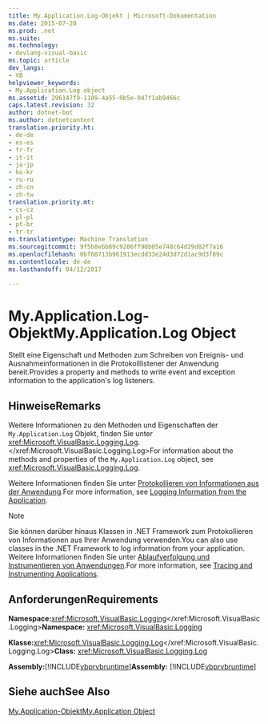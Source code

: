 ```yaml
---
title: My.Application.Log-Objekt | Microsoft-Dokumentation
ms.date: 2015-07-20
ms.prod: .net
ms.suite: 
ms.technology:
- devlang-visual-basic
ms.topic: article
dev_langs:
- VB
helpviewer_keywords:
- My.Application.Log object
ms.assetid: 296147f9-1109-4a55-9b5e-047f1ab9466c
caps.latest.revision: 32
author: dotnet-bot
ms.author: dotnetcontent
translation.priority.ht:
- de-de
- es-es
- fr-fr
- it-it
- ja-jp
- ko-kr
- ru-ru
- zh-cn
- zh-tw
translation.priority.mt:
- cs-cz
- pl-pl
- pt-br
- tr-tr
ms.translationtype: Machine Translation
ms.sourcegitcommit: 9f5b8ebb69c9206ff90b05e748c64d29d82f7a16
ms.openlocfilehash: 0bf60713b961913ecdd33e24d3d72d1ac9d3f89c
ms.contentlocale: de-de
ms.lasthandoff: 04/12/2017

---
```

# <a name="myapplicationlog-object"></a><span data-ttu-id="9615e-102">My.Application.Log-Objekt</span><span class="sxs-lookup"><span data-stu-id="9615e-102">My.Application.Log Object</span></span>
<span data-ttu-id="9615e-103">Stellt eine Eigenschaft und Methoden zum Schreiben von Ereignis- und Ausnahmeinformationen in die Protokolllistener der Anwendung bereit.</span><span class="sxs-lookup"><span data-stu-id="9615e-103">Provides a property and methods to write event and exception information to the application's log listeners.</span></span>  
  
## <a name="remarks"></a><span data-ttu-id="9615e-104">Hinweise</span><span class="sxs-lookup"><span data-stu-id="9615e-104">Remarks</span></span>  
 <span data-ttu-id="9615e-105">Weitere Informationen zu den Methoden und Eigenschaften der `My.Application.Log` Objekt, finden Sie unter <xref:Microsoft.VisualBasic.Logging.Log>.</xref:Microsoft.VisualBasic.Logging.Log></span><span class="sxs-lookup"><span data-stu-id="9615e-105">For information about the methods and properties of the `My.Application.Log` object, see <xref:Microsoft.VisualBasic.Logging.Log>.</span></span>  
  
 <span data-ttu-id="9615e-106">Weitere Informationen finden Sie unter [Protokollieren von Informationen aus der Anwendung](../../../visual-basic/developing-apps/programming/log-info/logging-information-from-the-application.md).</span><span class="sxs-lookup"><span data-stu-id="9615e-106">For more information, see [Logging Information from the Application](../../../visual-basic/developing-apps/programming/log-info/logging-information-from-the-application.md).</span></span>  
  
> [!NOTE]
>  <span data-ttu-id="9615e-107">Sie können darüber hinaus Klassen in .NET Framework zum Protokollieren von Informationen aus Ihrer Anwendung verwenden.</span><span class="sxs-lookup"><span data-stu-id="9615e-107">You can also use classes in the .NET Framework to log information from your application.</span></span> <span data-ttu-id="9615e-108">Weitere Informationen finden Sie unter [Ablaufverfolgung und Instrumentieren von Anwendungen](http://msdn.microsoft.com/library/773b6fc4-9013-4322-b728-5dec7a72e743).</span><span class="sxs-lookup"><span data-stu-id="9615e-108">For more information, see [Tracing and Instrumenting Applications](http://msdn.microsoft.com/library/773b6fc4-9013-4322-b728-5dec7a72e743).</span></span>  
  
## <a name="requirements"></a><span data-ttu-id="9615e-109">Anforderungen</span><span class="sxs-lookup"><span data-stu-id="9615e-109">Requirements</span></span>  
 <span data-ttu-id="9615e-110">**Namespace:**<xref:Microsoft.VisualBasic.Logging></xref:Microsoft.VisualBasic.Logging></span><span class="sxs-lookup"><span data-stu-id="9615e-110">**Namespace:** <xref:Microsoft.VisualBasic.Logging></span></span>  
  
 <span data-ttu-id="9615e-111">**Klasse:**<xref:Microsoft.VisualBasic.Logging.Log></xref:Microsoft.VisualBasic.Logging.Log></span><span class="sxs-lookup"><span data-stu-id="9615e-111">**Class:** <xref:Microsoft.VisualBasic.Logging.Log></span></span>  
  
 <span data-ttu-id="9615e-112">**Assembly:**[!INCLUDE[vbprvbruntime](../../../visual-basic/language-reference/objects/includes/vbprvbruntime_md.md)]</span><span class="sxs-lookup"><span data-stu-id="9615e-112">**Assembly:** [!INCLUDE[vbprvbruntime](../../../visual-basic/language-reference/objects/includes/vbprvbruntime_md.md)]</span></span>  
  
## <a name="see-also"></a><span data-ttu-id="9615e-113">Siehe auch</span><span class="sxs-lookup"><span data-stu-id="9615e-113">See Also</span></span>  
 [<span data-ttu-id="9615e-114">My.Application-Objekt</span><span class="sxs-lookup"><span data-stu-id="9615e-114">My.Application Object</span></span>](../../../visual-basic/language-reference/objects/my-application-object.md)
